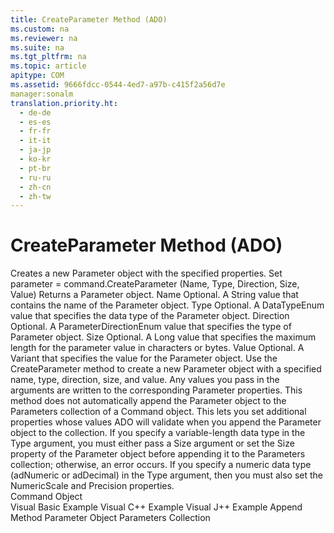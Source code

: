 ```yaml
---
title: CreateParameter Method (ADO)
ms.custom: na
ms.reviewer: na
ms.suite: na
ms.tgt_pltfrm: na
ms.topic: article
apitype: COM
ms.assetid: 9666fdcc-0544-4ed7-a97b-c415f2a56d7e
manager:sonalm
translation.priority.ht: 
  - de-de
  - es-es
  - fr-fr
  - it-it
  - ja-jp
  - ko-kr
  - pt-br
  - ru-ru
  - zh-cn
  - zh-tw
---
```

# CreateParameter Method (ADO)
<?xml version="1.0" encoding="utf-8"?>
<developerReferenceWithSyntaxDocument xmlns="http://ddue.schemas.microsoft.com/authoring/2003/5" xmlns:xlink="http://www.w3.org/1999/xlink" xmlns:xsi="http://www.w3.org/2001/XMLSchema-instance" xsi:schemaLocation="http://ddue.schemas.microsoft.com/authoring/2003/5 http://dduestorage.blob.core.windows.net/ddueschema/developer.xsd">
  <introduction>
    <para>Creates a new <legacyLink xlink:href="e010e794-7f0f-4026-8b5b-37328e437d63">Parameter</legacyLink> object with the specified properties.</para>
  </introduction>
  <syntaxSection>
    <legacySyntax>
<legacyBold>Set</legacyBold> <parameterReference>parameter</parameterReference> = <parameterReference>command</parameterReference>.<legacyBold>CreateParameter (</legacyBold><parameterReference>Name</parameterReference><legacyBold>, </legacyBold><parameterReference>Type</parameterReference><legacyBold>, </legacyBold><parameterReference>Direction</parameterReference><legacyBold>, </legacyBold><parameterReference>Size</parameterReference><legacyBold>, </legacyBold><parameterReference>Value</parameterReference><legacyBold>)</legacyBold></legacySyntax>
  </syntaxSection>
  <returnValue>
    <content>
      <para>Returns a <legacyBold>Parameter</legacyBold> object.</para>
    </content>
  </returnValue>
  <parameters>
    <content>
      <definitionTable>
        <definedTerm> <legacyItalic>Name</legacyItalic> </definedTerm>
        <definition>
          <para>Optional. A <legacyBold>String</legacyBold> value that contains the name of the <legacyBold>Parameter</legacyBold> object.</para>
        </definition>
        <definedTerm> <legacyItalic>Type</legacyItalic> </definedTerm>
        <definition>
          <para>Optional. A <legacyLink xlink:href="2c57eca6-9336-4b06-ba10-9fef5926b1d0">DataTypeEnum</legacyLink> value that specifies the data type of the <legacyBold>Parameter</legacyBold> object.</para>
        </definition>
        <definedTerm> <legacyItalic>Direction</legacyItalic> </definedTerm>
        <definition>
          <para>Optional. A <legacyLink xlink:href="c66aa6e6-d4f0-4f0f-9640-e08ae6cfdef3">ParameterDirectionEnum</legacyLink> value that specifies the type of <legacyBold>Parameter</legacyBold> object.</para>
        </definition>
        <definedTerm> <legacyItalic>Size</legacyItalic> </definedTerm>
        <definition>
          <para>Optional. A <legacyBold>Long</legacyBold> value that specifies the maximum length for the parameter value in characters or bytes.</para>
        </definition>
        <definedTerm> <legacyItalic>Value</legacyItalic> </definedTerm>
        <definition>
          <para>Optional. A <legacyBold>Variant</legacyBold> that specifies the value for the <legacyBold>Parameter</legacyBold> object.</para>
        </definition>
      </definitionTable>
    </content>
  </parameters>
  <languageReferenceRemarks>
    <content>
      <para>Use the <legacyBold>CreateParameter</legacyBold> method to create a new <legacyBold>Parameter</legacyBold> object with a specified name, type, direction, size, and value. Any values you pass in the arguments are written to the corresponding <legacyBold>Parameter</legacyBold> properties.</para>
      <para>This method does not automatically append the <legacyBold>Parameter</legacyBold> object to the <legacyBold>Parameters</legacyBold> collection of a <legacyLink xlink:href="a02c22fb-542d-465e-a629-30fd59dcbebf">Command</legacyLink> object. This lets you set additional properties whose values ADO will validate when you append the <legacyBold>Parameter</legacyBold> object to the collection.</para>
      <para>If you specify a variable-length data type in the <legacyItalic>Type</legacyItalic> argument, you must either pass a <legacyItalic>Size</legacyItalic> argument or set the <legacyLink xlink:href="e6bad449-ebdb-4dd3-886a-9e6f1e7ee5d2">Size</legacyLink> property of the <legacyBold>Parameter</legacyBold> object before appending it to the <legacyBold>Parameters</legacyBold> collection; otherwise, an error occurs.</para>
      <para>If you specify a numeric data type (<legacyBold>adNumeric</legacyBold> or <legacyBold>adDecimal</legacyBold>) in the <legacyItalic>Type</legacyItalic> argument, then you must also set the <legacyLink xlink:href="29a02992-64be-4fcd-be13-445cba205893">NumericScale</legacyLink> and <legacyLink xlink:href="1fa38e78-6b5b-414d-ba0a-3dd26b29b766">Precision</legacyLink> properties.</para>
    </content>
  </languageReferenceRemarks>
  <section>
    <title>Applies To</title>
    <content>
      <para>
        <link xlink:href="a02c22fb-542d-465e-a629-30fd59dcbebf">Command Object</link>
      </para>
    </content>
  </section>
  <relatedTopics>
<link xlink:href="46908cbd-434f-43e7-a794-ed0be0e0c0a7">Visual Basic Example</link>
<link xlink:href="b57d144c-0a34-49c8-94cf-e5981edfcca6">Visual C++ Example</link>
<link xlink:href="9673f232-fa58-4439-995a-b4066db628aa">Visual J++ Example</link>
<link xlink:href="f8a9bbed-ba9c-4698-945d-317ad22d2e92">Append Method</link>
<link xlink:href="e010e794-7f0f-4026-8b5b-37328e437d63">Parameter Object</link>
<link xlink:href="497cae10-3913-422a-9753-dcbb0a639b1b">Parameters Collection</link>
</relatedTopics>
</developerReferenceWithSyntaxDocument>